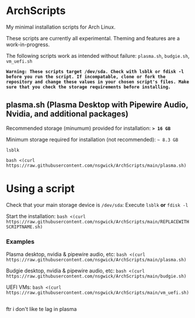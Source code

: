 # ArchScripts
My minimal installation scripts for Arch Linux.

These scripts are currently all experimental. Theming and features are a work-in-progress.

The following scripts work as intended without failure: `plasma.sh`, `budgie.sh`, `vm_uefi.sh`

**`Warning: These scripts target /dev/sda. Check with lsblk or fdisk -l before you run the script. If incompatable, clone or fork the repository and change these values in your chosen script's files. Make sure that you check the storage requirements before installing.`**

## plasma.sh (Plasma Desktop with Pipewire Audio, Nvidia, and additional packages)
Recommended storage (minumum) provided for installation: **`> 16 GB`**

Minimum storage required for installation (not recommended): `~ 8.3 GB`

`lsblk`

`bash <(curl https://raw.githubusercontent.com/nsgwick/ArchScripts/main/plasma.sh)`


# Using a script
Check that your main storage device is `/dev/sda`: Execute `lsblk` **or** `fdisk -l`

Start the installation: `bash <(curl https://raw.githubusercontent.com/nsgwick/ArchScripts/main/REPLACEWITHSCRIPTNAME.sh)`
### Examples
Plasma desktop, nvidia & pipewire audio, etc: `bash <(curl https://raw.githubusercontent.com/nsgwick/ArchScripts/main/plasma.sh)`

Budgie desktop, nvidia & pipewire audio, etc: `bash <(curl https://raw.githubusercontent.com/nsgwick/ArchScripts/main/budgie.sh)`

UEFI VMs: `bash <(curl https://raw.githubusercontent.com/nsgwick/ArchScripts/main/vm_uefi.sh)`

##

ftr i don't like te lag in plasma
